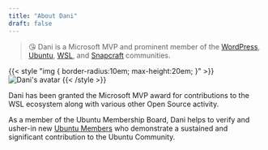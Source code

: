 ```yaml
---
title: "About Dani"
draft: false
---
```


> 😘 Dani is a Microsoft MVP and prominent member of the [WordPress](https://wordpress.org), [Ubuntu](https://ubuntu.com), [WSL](https://docs.microsoft.com/en-us/windows/wsl/), and [Snapcraft](https://snapcraft.io) communities.

{{< style "img { border-radius:10em; max-height:20em; }" >}}
![Dani's avatar](/diddledani.png "Dani's avatar")
{{< /style >}}

Dani has been granted the Microsoft MVP award for contributions to the WSL ecosystem along with various other Open Source activity.

As a member of the Ubuntu Membership Board, Dani helps to verify and usher-in new [Ubuntu Members](https://wiki.ubuntu.com/Membership) who demonstrate a sustained and significant contribution to the Ubuntu Community.
